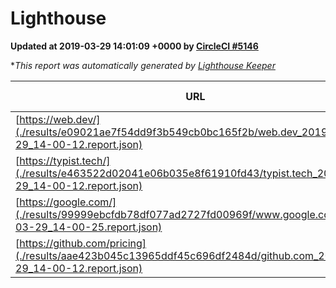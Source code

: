 
# Lighthouse

**Updated at 2019-03-29 14:01:09 +0000 by [CircleCI #5146](https://circleci.com/gh/ItinerisLtd/lighthouse-keeper-example/5146)**

**This report was automatically generated by [Lighthouse Keeper](https://github.com/itinerisltd/lighthouse-keeper)*

| URL | Performance | Accessibility | Best Practices | SEO | PWA | Updated At |
| --- | --- | --- | --- | --- | --- | --- |
| [https://web.dev/](./results/e09021ae7f54dd9f3b549cb0bc165f2b/web.dev_2019-03-29_14-00-12.report.json) | 0.97 | 0.93 | 1 | 0.96 | 1 | 2019-03-29T14:00:12.204Z |
| [https://typist.tech/](./results/e463522d02041e06b035e8f61910fd43/typist.tech_2019-03-29_14-00-12.report.json) | 1 |  |  |  |  | 2019-03-29T14:00:12.286Z |
| [https://google.com/](./results/99999ebcfdb78df077ad2727fd00969f/www.google.com_2019-03-29_14-00-25.report.json) | 0.94 | 0.71 | 0.93 | 0.82 | 0.58 | 2019-03-29T14:00:25.854Z |
| [https://github.com/pricing](./results/aae423b045c13965ddf45c696df2484d/github.com_2019-03-29_14-00-12.report.json) | 0.88 | 0.89 | 0.93 | 0.9 | 0.58 | 2019-03-29T14:00:12.634Z |
